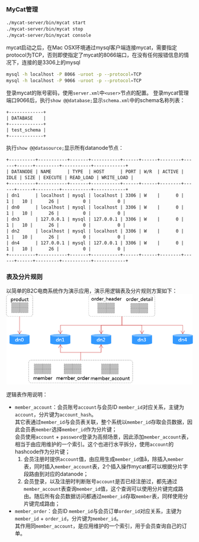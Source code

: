 ### MyCat管理
```sh
./mycat-server/bin/mycat start
./mycat-server/bin/mycat stop
./mycat-server/bin/mycat console
```
mycat启动之后，在Mac OSX环境通过mysql客户端连接mycat，需要指定protocol为TCP，否则即使指定了mycat的8066端口，在没有任何报错信息的情况下，连接的是3306上的mysql
```sh
mysql -h localhost -P 8066 -uroot -p --protocol=TCP
mysql -h localhost -P 9066 -uroot -p --protocol=TCP
```
登录mycat的账号密码，使用`server.xml`中`<user>`节点的配置。
登录mycat管理端口9066后，执行`show @@database;`显示`schema.xml`中的schema名称列表：
```
+-------------+
| DATABASE    |
+-------------+
| test_schema |
+-------------+
```
执行`show @@datasource;`显示所有datanode节点：
```
+----------+-----------+-------+-----------+------+------+--------+------+------+---------+-----------+------------+
| DATANODE | NAME      | TYPE  | HOST      | PORT | W/R  | ACTIVE | IDLE | SIZE | EXECUTE | READ_LOAD | WRITE_LOAD |
+----------+-----------+-------+-----------+------+------+--------+------+------+---------+-----------+------------+
| dn1      | localhost | mysql | localhost | 3306 | W    |      0 |    1 |   10 |      26 |         0 |          0 |
| dn0      | localhost | mysql | localhost | 3306 | W    |      0 |    1 |   10 |      26 |         0 |          0 |
| dn3      | 127.0.0.1 | mysql | 127.0.0.1 | 3306 | W    |      0 |    1 |   10 |      26 |         0 |          0 |
| dn2      | localhost | mysql | localhost | 3306 | W    |      0 |    1 |   10 |      26 |         0 |          0 |
| dn4      | 127.0.0.1 | mysql | 127.0.0.1 | 3306 | W    |      0 |    1 |   10 |      26 |         0 |          0 |
+----------+-----------+-------+-----------+------+------+--------+------+------+---------+-----------+------------+
```

### 表及分片规则
以简单的B2C电商系统作为演示应用，演示用逻辑表及分片规则方案如下：
![](logical-table-and-datanode.png)

逻辑表作用说明：
- `member_account`：会员账号`account`与会员ID `member_id`对应关系，主键为`account`，分片键为`account_hash`。<br />
   其它表通过`member_id`与会员表关联，整个系统以`member_id`存取会员数据，因此会员表`member`选择`member_id`作为分片键；<br />
   会员使用`account` + `password`登录为高频场景，因此添加`member_account`表，相当于由应用维护的一个索引。这个也进行水平拆分，使用`account`的hashcode作为分片键；<br />
   1. 会员注册时提供`account`值，由应用生成`member_id`值å，除插入`member`表，同时插入`member_account`表，2个插入操作mycat都可以根据分片字段路由到对应的datanode；
   2. 会员登录，以及注册时判断账号`account`是否已经注册过，都先通过`member_account`表查询`member_id`值，这个查询可以使用分片键完成路由。随后所有会员数据访问都通过`member_id`存取`member`表，同样使用分片键完成路由；
- `member_order`：会员ID `member_id`与会员订单`order_id`对应关系，主键为`member_id` + `order_id`，分片键为`member_id`。<br />
   其作用同`member_account`，是应用维护的一个索引，用于会员查询自己的订单。
